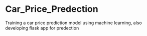# Car_Price_Predection
Training a car price prediction model using machine learning, also developing flask app for predection
